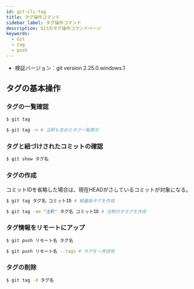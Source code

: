 ```yaml
---
id: git-cli-tag
title: タグ操作コマンド
sidebar_label: タグ操作コマンド
description: Gitのタグ操作コマンドページ
keywords:
  - Git
  - tag
  - push
---
```


- 検証バージョン：git version 2.25.0.windows.1

## タグの基本操作
### タグの一覧確認
```bash
$ git tag

$ git tag -n # 注釈も含めたタグ一覧表示
```

### タグと紐づけされたコミットの確認
```bash
$ git show タグ名
```

### タグの作成
コミットIDを省略した場合は、現在HEADがさしているコミットが対象になる。
```bash
$ git tag タグ名 コミットID # 軽量版タグを作成

$ git tag -am "注釈" タグ名 コミットID # 注釈付きタグを作成
```

### タグ情報をリモートにアップ
```bash
$ git push リモート名 タグ名

$ git push リモート名 --tags # タグを一斉送信
```

### タグの削除
```bash
$ git tag -d タグ名
```